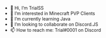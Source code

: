 - 👋 Hi, I’m TrialSS
- 👀 I’m interested in Minecraft PVP Clients
- 🌱 I’m currently learning Java
- 💞️ I’m looking to collaborate on Discord.JS
- 📫 How to reach me: Trial#0001 on Discord

<!---
TrialSS1/TrialSS1 is a ✨ special ✨ repository because its `README.md` (this file) appears on your GitHub profile.
You can click the Preview link to take a look at your changes.
--->
